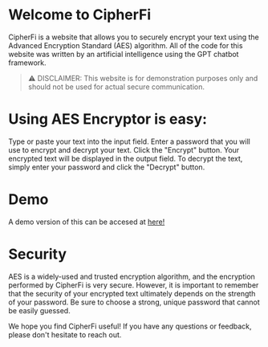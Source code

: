 # Welcome to CipherFi
CipherFi is a website that allows you to securely encrypt your text using the Advanced Encryption Standard (AES) algorithm. All of the code for this website was written by an artificial intelligence using the GPT chatbot framework.

> :warning: DISCLAIMER: This website is for demonstration purposes only and should not be used for actual secure communication.


# Using AES Encryptor is easy:

Type or paste your text into the input field.
Enter a password that you will use to encrypt and decrypt your text.
Click the "Encrypt" button.
Your encrypted text will be displayed in the output field. To decrypt the text, simply enter your password and click the "Decrypt" button.

# Demo
A demo version of this can be accesed at [here!](https://www.encrypt.jackbenson.xyz/)

# Security
AES is a widely-used and trusted encryption algorithm, and the encryption performed by CipherFi is very secure. However, it is important to remember that the security of your encrypted text ultimately depends on the strength of your password. Be sure to choose a strong, unique password that cannot be easily guessed.

We hope you find CipherFi useful! If you have any questions or feedback, please don't hesitate to reach out.
